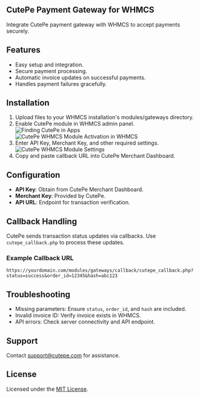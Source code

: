 ## CutePe Payment Gateway for WHMCS

Integrate CutePe payment gateway with WHMCS to accept payments securely.

## Features

- Easy setup and integration.
- Secure payment processing.
- Automatic invoice updates on successful payments.
- Handles payment failures gracefully.

## Installation

1. Upload files to your WHMCS installation's modules/gateways directory.
2. Enable CutePe module in WHMCS admin panel.
![Finding CutePe in Apps](https://i.ibb.co/pBj8N6LM/2025-07-12-15-15.png)
![CutePe WHMCS Module Activation in WHMCS](https://i.ibb.co/8Dz4K041/2025-07-12-15-17.png)
3. Enter API Key, Merchant Key, and other required settings.
![CutePe WHMCS Module Settings](https://i.ibb.co/Y4DdbXs2/2025-07-12-15-21.png)
4. Copy and paste callback URL into CutePe Merchant Dashboard.

## Configuration

- **API Key**: Obtain from CutePe Merchant Dashboard.
- **Merchant Key**: Provided by CutePe.
- **API URL**: Endpoint for transaction verification.

## Callback Handling

CutePe sends transaction status updates via callbacks. Use `cutepe_callback.php` to process these updates.

### Example Callback URL

```
https://yourdomain.com/modules/gateways/callback/cutepe_callback.php?status=success&order_id=12345&hash=abc123
```

## Troubleshooting

- Missing parameters: Ensure `status`, `order_id`, and `hash` are included.
- Invalid invoice ID: Verify invoice exists in WHMCS.
- API errors: Check server connectivity and API endpoint.

## Support

Contact [support@cutepe.com](mailto:support@cutepe.com) for assistance.

## License

Licensed under the [MIT License](LICENSE).
